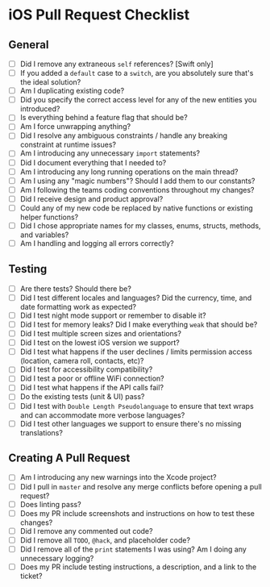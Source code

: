 # iOS Pull Request Checklist

## **General**

* [ ] Did I remove any extraneous `self` references? [Swift only]
* [ ] If you added a `default` case to a `switch`, are you absolutely sure that's the ideal solution?
* [ ] Am I duplicating existing code?
* [ ] Did you specify the correct access level for any of the new entities you introduced?
* [ ] Is everything behind a feature flag that should be?
* [ ] Am I force unwrapping anything?
* [ ] Did I resolve any ambiguous constraints / handle any breaking constraint at runtime issues?
* [ ] Am I introducing any unnecessary `import` statements?
* [ ] Did I document everything that I needed to?
* [ ] Am I introducing any long running operations on the main thread?
* [ ] Am I using any "magic numbers"? Should I add them to our constants?
* [ ] Am I following the teams coding conventions throughout my changes?
* [ ] Did I receive design and product approval?
* [ ] Could any of my new code be replaced by native functions or existing helper functions?
* [ ] Did I chose appropriate names for my classes, enums, structs, methods, and variables?
* [ ] Am I handling and logging all errors correctly?

## **Testing**

* [ ] Are there tests? Should there be?
* [ ] Did I test different locales and languages? Did the currency, time, and date formatting work as expected?
* [ ] Did I test night mode support or remember to disable it?
* [ ] Did I test for memory leaks? Did I make everything `weak` that should be?
* [ ] Did I test multiple screen sizes and orientations?
* [ ] Did I test on the lowest iOS version we support?
* [ ] Did I test what happens if the user declines / limits permission access (location, camera roll, contacts, etc)?
* [ ] Did I test for accessibility compatibility?
* [ ] Did I test a poor or offline WiFi connection?
* [ ] Did I test what happens if the API calls fail?
* [ ] Do the existing tests (unit & UI) pass?
* [ ] Did I test with `Double Length Pseudolanguage` to ensure that text wraps and can accommodate more verbose languages?
* [ ] Did I test other languages we support to ensure there's no missing translations?

## **Creating A P**ull Request

* [ ] Am I introducing any new warnings into the Xcode project?
* [ ] Did I pull in `master` and resolve any merge conflicts before opening a pull request?
* [ ] Does linting pass?
* [ ] Does my PR include screenshots and instructions on how to test these changes?
* [ ] Did I remove any commented out code?
* [ ] Did I remove all `TODO`, `@hack`, and placeholder code?
* [ ] Did I remove all of the `print` statements I was using? Am I doing any unnecessary logging?
* [ ] Does my PR include testing instructions, a description, and a link to the ticket?
